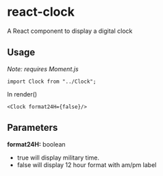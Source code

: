 # react-clock

A React component to display a digital clock

## Usage

_Note: requires Moment.js_

    import Clock from "../Clock";

In render()

    <Clock format24H={false}/>


## Parameters

__format24H:__ boolean<br>
- true will display military time.<br>
- false will display 12 hour format with am/pm label